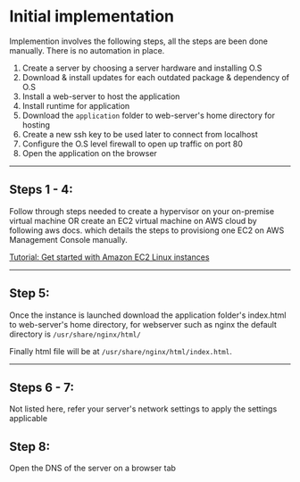 # Initial implementation

Implemention involves the following steps, all the steps are been done manually. There is no automation in place.

1. Create a server by choosing a server hardware and installing O.S
2. Download & install updates for each outdated package & dependency of O.S
3. Install a web-server to host the application
4. Install runtime for application
5. Download the `application` folder to web-server's home directory for hosting
6. Create a new ssh key to be used later to connect from localhost
7. Configure the O.S level firewall to open up traffic on port 80
8. Open the application on the browser

---

## Steps 1 - 4:

Follow through steps needed to create a hypervisor on your on-premise virtual machine OR create an EC2 virtual machine on AWS cloud by following aws docs. which details the steps to provisiong one EC2 on AWS Management Console manually.

[Tutorial: Get started with Amazon EC2 Linux instances](https://docs.aws.amazon.com/AWSEC2/latest/UserGuide/EC2_GetStarted.html)

---

## Step 5:

Once the instance is launched download the application folder's index.html to web-server's home directory, for webserver such as nginx the default directory is `/usr/share/nginx/html/`

Finally html file will be at `/usr/share/nginx/html/index.html`.

---

## Steps 6 - 7:

Not listed here, refer your server's network settings to apply the settings applicable

## Step 8:

Open the DNS of the server on a browser tab
